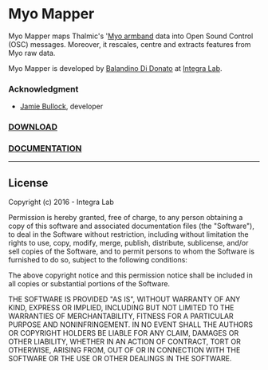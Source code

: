 # Myo Mapper
Myo Mapper maps Thalmic's '[Myo armband](https://www.myo.com) data into Open Sound Control (OSC) messages. Moreover, it rescales, centre and extracts features from Myo raw data.

Myo Mapper is developed by [Balandino Di Donato](http://www.balandinodidonato.com) at [Integra Lab](http://www.integra.io/lab).

### Acknowledgment
- [Jamie Bullock](http://jamiebullock.com/), developer

### [**DOWNLOAD**](https://github.com/balandinodidonato/MyoMapper/releases)

### [**DOCUMENTATION**](https://github.com/balandinodidonato/MyoMapper/wiki)

---

## License

Copyright (c)  2016 - Integra Lab

Permission is hereby granted, free of charge, to any person obtaining a copy
of this software and associated documentation files (the "Software"), to deal
in the Software without restriction, including without limitation the rights
to use, copy, modify, merge, publish, distribute, sublicense, and/or sell
copies of the Software, and to permit persons to whom the Software is
furnished to do so, subject to the following conditions:

The above copyright notice and this permission notice shall be included in
all copies or substantial portions of the Software.

THE SOFTWARE IS PROVIDED "AS IS", WITHOUT WARRANTY OF ANY KIND, EXPRESS OR
IMPLIED, INCLUDING BUT NOT LIMITED TO THE WARRANTIES OF MERCHANTABILITY,
FITNESS FOR A PARTICULAR PURPOSE AND NONINFRINGEMENT. IN NO EVENT SHALL THE
AUTHORS OR COPYRIGHT HOLDERS BE LIABLE FOR ANY CLAIM, DAMAGES OR OTHER
LIABILITY, WHETHER IN AN ACTION OF CONTRACT, TORT OR OTHERWISE, ARISING FROM,
OUT OF OR IN CONNECTION WITH THE SOFTWARE OR THE USE OR OTHER DEALINGS IN
THE SOFTWARE.
